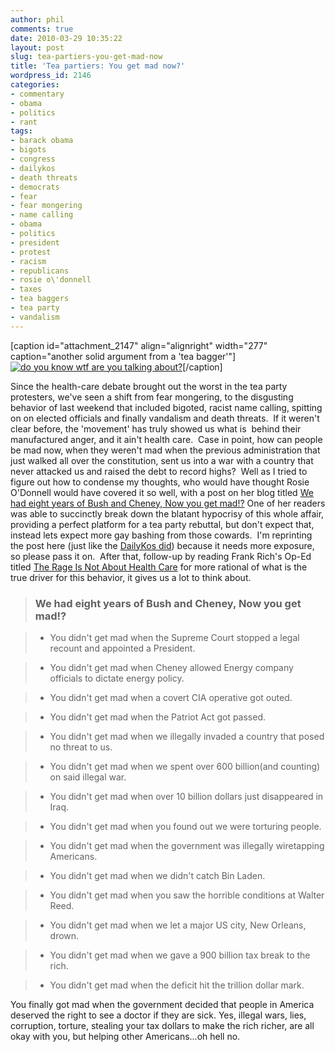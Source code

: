 ```yaml
---
author: phil
comments: true
date: 2010-03-29 10:35:22
layout: post
slug: tea-partiers-you-get-mad-now
title: 'Tea partiers: You get mad now?'
wordpress_id: 2146
categories:
- commentary
- obama
- politics
- rant
tags:
- barack obama
- bigots
- congress
- dailykos
- death threats
- democrats
- fear
- fear mongering
- name calling
- obama
- politics
- president
- protest
- racism
- republicans
- rosie o\'donnell
- taxes
- tea baggers
- tea party
- vandalism
---
```


[caption id="attachment_2147" align="alignright" width="277" caption="another solid argument from a 'tea bagger'"][![do you know wtf are you talking about?](http://fak3r.com/wp-content/uploads/2010/03/teabagthedems2.jpg)](http://fak3r.com/wp-content/uploads/2010/03/teabagthedems2.jpg)[/caption]

Since the health-care debate brought out the worst in the tea party protesters, we've seen a shift from fear mongering, to the disgusting behavior of last weekend that included bigoted, racist name calling, spitting on on elected officials and finally vandalism and death threats.  If it weren't clear before, the 'movement' has truly showed us what is  behind their manufactured anger, and it ain't health care.  Case in point, how can people be mad now, when they weren't mad when the previous administration that just walked all over the constitution, sent us into a war with a country that never attacked us and raised the debt to record highs?  Well as I tried to figure out how to condense my thoughts, who would have thought Rosie O'Donnell would have covered it so well, with a post on her blog titled [We had eight years of Bush and Cheney, Now you get mad!?](http://www.rosie.com/blog/2010/03/28/sent-to-me-today---pass-it-on/) One of her readers was able to succinctly break down the blatant hypocrisy of this whole affair, providing a perfect platform for a tea party rebuttal, but don't expect that, instead lets expect more gay bashing from those cowards.  I'm reprinting the post here (just like the [DailyKos did](http://www.dailykos.com/storyonly/2010/3/28/851912/-We-had-eight-years-of-Bush-and-Cheney,-Now-you-get-mad!)) because it needs more exposure, so please pass it on.  After that, follow-up by reading Frank Rich's Op-Ed titled [The Rage Is Not About Health Care](http://www.nytimes.com/2010/03/28/opinion/28rich.html) for more rational of what is the true driver for this behavior, it gives us a lot to think about.

<!-- more -->


> 

> 
> ### We had eight years of Bush and Cheney, Now you  get mad!?
> 
> 

> 
> 
	
>   * You didn't get mad when the Supreme Court stopped a legal recount and appointed a President.
> 


	
>   * You didn't get mad when Cheney allowed Energy company officials to dictate energy policy.
> 


	
>   * You didn't get mad when a covert CIA operative got outed.
> 


	
>   * You didn't get mad when the Patriot Act got passed.
> 


	
>   * You didn't get mad when we illegally invaded a country that posed no threat to us.
> 


	
>   * You didn't get mad when we spent over 600 billion(and counting) on said illegal war.
> 


	
>   * You didn't get mad when over 10 billion dollars just disappeared in  Iraq.
> 


	
>   * You didn't get mad when you found out we were torturing people.
> 


	
>   * You didn't get mad when the government was illegally wiretapping Americans.
> 


	
>   * You didn't get mad when we didn't catch Bin Laden.
> 


	
>   * You didn't get mad when you saw the horrible conditions at Walter Reed.
> 


	
>   * You didn't get mad when we let a major US city, New Orleans, drown.
> 


	
>   * You didn't get mad when we gave a 900 billion tax break to the rich.
> 


	
>   * You didn't get mad when the deficit hit the trillion dollar mark.
> 

You finally got mad when the government decided that people in America deserved the right to see a doctor if they are sick.  Yes, illegal wars, lies, corruption, torture, stealing your tax dollars to make the rich richer, are all okay with you, but helping other Americans...oh hell no.
